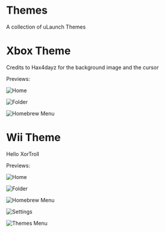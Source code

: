 # Themes
A collection of uLaunch Themes

# Xbox Theme

Credits to Hax4dayz for the background image and the cursor

Previews:

![Home](https://i.imgur.com/Mqf8o55.jpg)

![Folder](https://i.imgur.com/F4jHIUc.jpg)

![Homebrew Menu](https://i.imgur.com/ANLwV0N.jpg)

# Wii Theme

Hello XorTroll

Previews:

![Home](https://raw.githubusercontent.com/piegit/Themes/master/Images/ulaunch_wii/menu.jpg)

![Folder](https://raw.githubusercontent.com/piegit/Themes/master/Images/ulaunch_wii/folder.jpg)

![Homebrew Menu](https://raw.githubusercontent.com/piegit/Themes/master/Images/ulaunch_wii/hbmenu.jpg)

![Settings](https://raw.githubusercontent.com/piegit/Themes/master/Images/ulaunch_wii/set.jpg)

![Themes Menu](https://raw.githubusercontent.com/piegit/Themes/master/Images/ulaunch_wii/themes.jpg)


